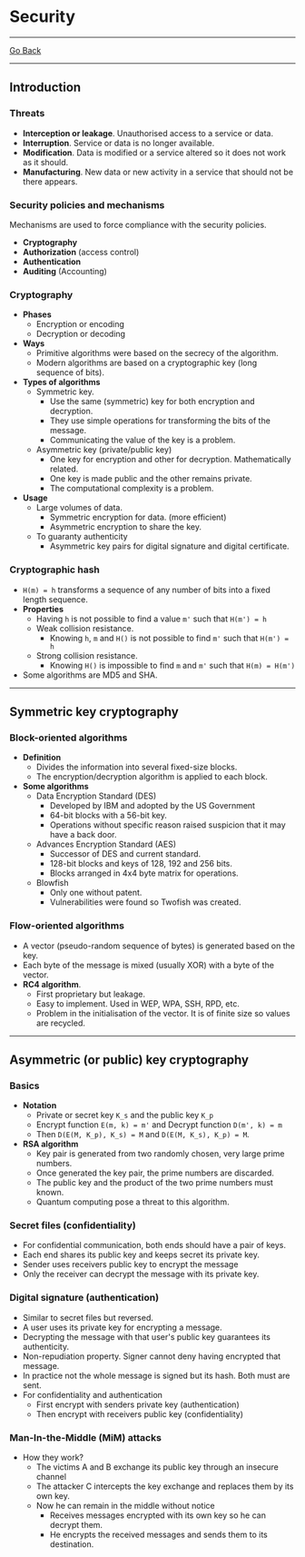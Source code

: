 # Security
---
[Go Back](../README.md)

---
## Introduction
### Threats
- **Interception or leakage**. Unauthorised access to a service or data.
- **Interruption**. Service or data is no longer available.
- **Modification**. Data is modified or a service altered so it does not work as it should.
- **Manufacturing**. New data or new activity in a service that should not be there appears.
### Security policies and mechanisms
Mechanisms are used to force compliance with the security policies.
- **Cryptography**
- **Authorization** (access control)
- **Authentication**
- **Auditing** (Accounting)
### Cryptography
- **Phases**
	- Encryption or encoding
	- Decryption or decoding
- **Ways**
	- Primitive algorithms were based on the secrecy of the algorithm.
	- Modern algorithms are based on a cryptographic key (long sequence of bits).
- **Types of algorithms**
	- Symmetric key.
		- Use the same (symmetric) key for both encryption and decryption.
		- They use simple operations for transforming the bits of the message.
		- Communicating the value of the key is a problem.
	- Asymmetric key (private/public key)
		- One key for encryption and other for decryption. Mathematically related.
		- One key is made public and the other remains private.
		- The computational complexity is a problem.
- **Usage**
	- Large volumes of data.
		- Symmetric encryption for data. (more efficient)
		- Asymmetric encryption to share the key.
	- To guaranty authenticity
		- Asymmetric key pairs for digital signature and digital certificate.
### Cryptographic hash
- `H(m) = h` transforms a sequence of any number of bits into a fixed length sequence.
- **Properties**
	- Having `h` is not possible to find a value `m'` such that `H(m') = h`
	- Weak collision resistance.
		- Knowing `h`, `m` and `H()` is not possible to find `m'` such that `H(m') = h` 
	- Strong collision resistance.
		- Knowing `H()` is impossible to find `m` and `m'` such that `H(m) = H(m')`
- Some algorithms are MD5 and SHA.
---
## Symmetric key cryptography
### Block-oriented algorithms
- **Definition**
	- Divides the information into several fixed-size blocks.
	- The encryption/decryption algorithm is applied to each block.
- **Some algorithms**
	- Data Encryption Standard (DES)
		- Developed by IBM and adopted by the US Government
		- 64-bit blocks with a 56-bit key.
		- Operations without specific reason raised suspicion that it may have a back door.
	- Advances Encryption Standard (AES)
		- Successor of DES and current standard.
		- 128-bit blocks and keys of 128, 192 and 256 bits.
		- Blocks arranged in 4x4 byte matrix for operations.
	- Blowfish
		- Only one without patent.
		- Vulnerabilities were found so Twofish was created.
### Flow-oriented algorithms
- A vector (pseudo-random sequence of bytes) is generated based on the key.
- Each byte of the message is mixed (usually XOR) with a byte of the vector.
- **RC4 algorithm**.
	- First proprietary but leakage.
	- Easy to implement. Used in WEP, WPA, SSH, RPD, etc.
	- Problem in the initialisation of the vector. It is of finite size so values are recycled.
---
## Asymmetric (or public) key cryptography
### Basics
- **Notation**
	- Private or secret key `K_s` and the public key `K_p`
	- Encrypt function `E(m, k) = m'` and  Decrypt function `D(m', k) = m`
	- Then `D(E(M, K_p), K_s) = M` and `D(E(M, K_s), K_p) = M`.
- **RSA algorithm**
	- Key pair is generated from two randomly chosen, very large prime numbers.
	- Once generated the key pair, the prime numbers are discarded.
	- The public key and the product of the two prime numbers must known.
	- Quantum computing pose a threat to this algorithm.
### Secret files (confidentiality)
- For confidential communication, both ends should have a pair of keys.
- Each end shares its public key and keeps secret its private key.
- Sender uses receivers public key to encrypt the message 
- Only the receiver can decrypt the message with its private key.
### Digital signature (authentication)
- Similar to secret files but reversed.
- A user uses its private key for encrypting a message.
- Decrypting the message with that user's public key guarantees its authenticity.
- Non-repudiation property. Signer cannot deny having encrypted that message.
- In practice not the whole message is signed but its hash. Both must are sent.
- For confidentiality and authentication
	- First encrypt with senders private key (authentication)
	- Then encrypt with receivers public key (confidentiality)
### Man-In-the-Middle (MiM) attacks
- How they work?
	- The victims A and B exchange its public key through an insecure channel
	- The attacker C intercepts the key exchange and replaces them by its own key.
	- Now he can remain in the middle without notice
		- Receives messages encrypted with its own key so he can decrypt them.
		- He encrypts the received messages and sends them to its destination.

